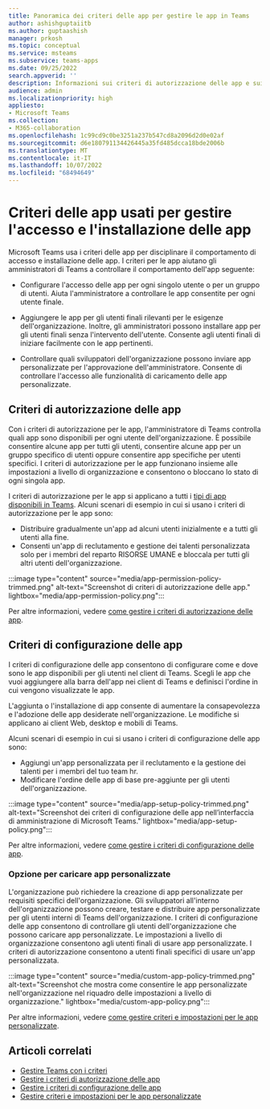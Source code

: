 ```yaml
---
title: Panoramica dei criteri delle app per gestire le app in Teams
author: ashishguptaiitb
ms.author: guptaashish
manager: prkosh
ms.topic: conceptual
ms.service: msteams
ms.subservice: teams-apps
ms.date: 09/25/2022
search.appverid: ''
description: Informazioni sui criteri di autorizzazione delle app e sui criteri di configurazione usati per gestire le app in Microsoft Teams.
audience: admin
ms.localizationpriority: high
appliesto:
- Microsoft Teams
ms.collection:
- M365-collaboration
ms.openlocfilehash: 1c99cd9c0be3251a237b547cd8a2096d2d0e02af
ms.sourcegitcommit: d6e180791134426445a35fd485dcca18bde2006b
ms.translationtype: MT
ms.contentlocale: it-IT
ms.lasthandoff: 10/07/2022
ms.locfileid: "68494649"
---
```

# <a name="app-policies-used-to-manage-access-to-and-installation-of-apps"></a>Criteri delle app usati per gestire l'accesso e l'installazione delle app

Microsoft Teams usa i criteri delle app per disciplinare il comportamento di accesso e installazione delle app. I criteri per le app aiutano gli amministratori di Teams a controllare il comportamento dell'app seguente:

* Configurare l'accesso delle app per ogni singolo utente o per un gruppo di utenti. Aiuta l'amministratore a controllare le app consentite per ogni utente finale.

* Aggiungere le app per gli utenti finali rilevanti per le esigenze dell'organizzazione. Inoltre, gli amministratori possono installare app per gli utenti finali senza l'intervento dell'utente. Consente agli utenti finali di iniziare facilmente con le app pertinenti.

* Controllare quali sviluppatori dell'organizzazione possono inviare app personalizzate per l'approvazione dell'amministratore. Consente di controllare l'accesso alle funzionalità di caricamento delle app personalizzate.

## <a name="app-permission-policies"></a>Criteri di autorizzazione delle app

Con i criteri di autorizzazione per le app, l'amministratore di Teams controlla quali app sono disponibili per ogni utente dell'organizzazione. È possibile consentire alcune app per tutti gli utenti, consentire alcune app per un gruppo specifico di utenti oppure consentire app specifiche per utenti specifici. I criteri di autorizzazione per le app funzionano insieme alle impostazioni a livello di organizzazione e consentono o bloccano lo stato di ogni singola app.

I criteri di autorizzazione per le app si applicano a tutti i [tipi di app disponibili in Teams](deploy-apps-microsoft-teams-landing-page.md). Alcuni scenari di esempio in cui si usano i criteri di autorizzazione per le app sono:

* Distribuire gradualmente un'app ad alcuni utenti inizialmente e a tutti gli utenti alla fine.
* Consenti un'app di reclutamento e gestione dei talenti personalizzata solo per i membri del reparto RISORSE UMANE e bloccala per tutti gli altri utenti dell'organizzazione.

:::image type="content" source="media/app-permission-policy-trimmed.png" alt-text="Screenshot di criteri di autorizzazione delle app." lightbox="media/app-permission-policy.png":::

Per altre informazioni, vedere [come gestire i criteri di autorizzazione delle app](teams-app-permission-policies.md).

## <a name="app-setup-policies"></a>Criteri di configurazione delle app

I criteri di configurazione delle app consentono di configurare come e dove sono le app disponibili per gli utenti nel client di Teams. Scegli le app che vuoi aggiungere alla barra dell'app nei client di Teams e definisci l'ordine in cui vengono visualizzate le app.

L'aggiunta o l'installazione di app consente di aumentare la consapevolezza e l'adozione delle app desiderate nell'organizzazione. Le modifiche si applicano ai client Web, desktop e mobili di Teams.

Alcuni scenari di esempio in cui si usano i criteri di configurazione delle app sono:

* Aggiungi un'app personalizzata per il reclutamento e la gestione dei talenti per i membri del tuo team hr.
* Modificare l'ordine delle app di base pre-aggiunte per gli utenti dell'organizzazione.

:::image type="content" source="media/app-setup-policy-trimmed.png" alt-text="Screenshot dei criteri di configurazione delle app nell’interfaccia di amministrazione di Microsoft Teams." lightbox="media/app-setup-policy.png":::

Per altre informazioni, vedere [come gestire i criteri di configurazione delle app](teams-app-setup-policies.md).

### <a name="option-to-upload-custom-apps"></a>Opzione per caricare app personalizzate

L'organizzazione può richiedere la creazione di app personalizzate per requisiti specifici dell'organizzazione. Gli sviluppatori all'interno dell'organizzazione possono creare, testare e distribuire app personalizzate per gli utenti interni di Teams dell'organizzazione. I criteri di configurazione delle app consentono di controllare gli utenti dell'organizzazione che possono caricare app personalizzate. Le impostazioni a livello di organizzazione consentono agli utenti finali di usare app personalizzate. I criteri di autorizzazione consentono a utenti finali specifici di usare un'app personalizzata.

:::image type="content" source="media/custom-app-policy-trimmed.png" alt-text="Screenshot che mostra come consentire le app personalizzate nell'organizzazione nel riquadro delle impostazioni a livello di organizzazione." lightbox="media/custom-app-policy.png":::

Per altre informazioni, vedere [come gestire criteri e impostazioni per le app personalizzate](teams-custom-app-policies-and-settings.md).

## <a name="related-articles"></a>Articoli correlati

* [Gestire Teams con i criteri](manage-teams-with-policies.md)
* [Gestire i criteri di autorizzazione delle app](teams-app-permission-policies.md)
* [Gestire i criteri di configurazione delle app](teams-app-setup-policies.md)
* [Gestire criteri e impostazioni per le app personalizzate](teams-custom-app-policies-and-settings.md)

